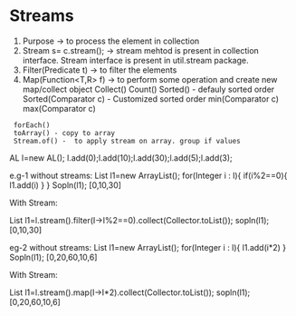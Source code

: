 # Streams

   1. Purpose -> to process the element in collection
   2. Stream s= c.stream();  -> stream mehtod is present in collection interface. Stream interface is present in util.stream package.
   2. Filter(Predicate<T> t)  -> to filter the elements
   3. Map(Function<T,R> f)   -> to perform some operation and create new map/collect object 
     Collect()
     Count()
     Sorted() - defauly sorted order
     Sorted(Comparator c) - Customized sorted order
     min(Comparator c)
     max(Comparator c)
    
     forEach()
     toArray() - copy to array
     Stream.of() -  to apply stream on array. group if values


   AL<integer> l=new AL<Integer>();
   l.add(0);l.add(10);l.add(30);l.add(5);l.add(3);
   
  e.g-1
   without streams:
  List<Integer> l1=new ArrayList<Integer>();
  for(Integer i : l){
   if(i%2==0){
      l1.add(i)
  }
  }
  Sopln(l1); [0,10,30]
  
  With Stream:
  
  List<Integer> l1=l.stream().filter(I->I%2==0).collect(Collector.toList());
  sopln(l1); [0,10,30]
  
  eg-2
   without streams:
  List<Integer> l1=new ArrayList<Integer>();
  for(Integer i : l){ 
      l1.add(i*2)
  }
  Sopln(l1); [0,20,60,10,6]
  
  With Stream:
  
  List<Integer> l1=l.stream().map(I->I*2).collect(Collector.toList());
  sopln(l1); [0,20,60,10,6]
  
